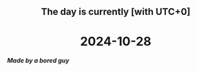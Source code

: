 <h2 align=center>The day is currently [with UTC+0]</h2>
<h1 align=center><!--TIME BEGIN-->2024-10-28<!--TIME END--></h1>
<h5>Made by a bored guy</h5>
